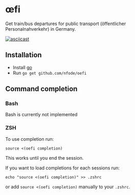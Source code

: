 # œfi

Get train/bus departures for public transport (öffentlicher Personalnahverkehr) in Germany.

[![asciicast](https://asciinema.org/a/Q6reoxtFK3vvUlCyeYVJvCUdl.svg)](https://asciinema.org/a/Q6reoxtFK3vvUlCyeYVJvCUdl)

## Installation

- Install [go](https://golang.org/doc/install)
- Run `go get github.com/nfode/oefi`

## Command completion

### Bash

Bash is currently not implemented 

### ZSH

To use completion run:
```
source <(oefi completion)
```
This works until you end the session.

If you want to load completions for each sessions run:

```
echo "source <(oefi completion)" >> .zshrc
```

or add `source <(oefi completion)` manually to your `.zshrc`.

